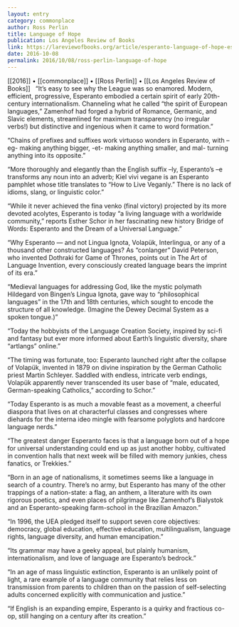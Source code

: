 ```yaml
---
layout: entry
category: commonplace
author: Ross Perlin
title: Language of Hope
publication: Los Angeles Review of Books
link: https://lareviewofbooks.org/article/esperanto-language-of-hope-esther-schors-bridge-of-words/
date: 2016-10-08
permalink: 2016/10/08/ross-perlin-language-of-hope
---
```


[[2016]] • [[commonplace]] • [[Ross Perlin]] • [[Los Angeles Review of Books]]
 
“It’s easy to see why the League was so enamored. Modern, efficient, progressive, Esperanto embodied a certain spirit of early 20th-century internationalism. Channeling what he called “the spirit of European languages,” Zamenhof had forged a hybrid of Romance, Germanic, and Slavic elements, streamlined for maximum transparency (no irregular verbs!) but distinctive and ingenious when it came to word formation.”

“Chains of prefixes and suffixes work virtuoso wonders in Esperanto, with –eg- making anything bigger, -et- making anything smaller, and mal- turning anything into its opposite.”

“More thoroughly and elegantly than the English suffix –ly, Esperanto’s –e transforms any noun into an adverb; Kiel vivi vegane is an Esperanto pamphlet whose title translates to “How to Live Veganly.” There is no lack of idioms, slang, or linguistic color.”

“While it never achieved the fina venko (final victory) projected by its more devoted acolytes, Esperanto is today “a living language with a worldwide community,” reports Esther Schor in her fascinating new history Bridge of Words: Esperanto and the Dream of a Universal Language.”

“Why Esperanto — and not Lingua Ignota, Volapük, Interlingua, or any of a thousand other constructed languages? As “conlanger” David Peterson, who invented Dothraki for Game of Thrones, points out in The Art of Language Invention, every consciously created language bears the imprint of its era.”

“Medieval languages for addressing God, like the mystic polymath Hildegard von Bingen’s Lingua Ignota, gave way to “philosophical languages” in the 17th and 18th centuries, which sought to encode the structure of all knowledge. (Imagine the Dewey Decimal System as a spoken tongue.)”

“Today the hobbyists of the Language Creation Society, inspired by sci-fi and fantasy but ever more informed about Earth’s linguistic diversity, share “artlangs” online.”

“The timing was fortunate, too: Esperanto launched right after the collapse of Volapük, invented in 1879 on divine inspiration by the German Catholic priest Martin Schleyer. Saddled with endless, intricate verb endings, Volapük apparently never transcended its user base of “male, educated, German-speaking Catholics,” according to Schor.”

“Today Esperanto is as much a movable feast as a movement, a cheerful diaspora that lives on at characterful classes and congresses where diehards for the interna ideo mingle with fearsome polyglots and hardcore language nerds.”

“The greatest danger Esperanto faces is that a language born out of a hope for universal understanding could end up as just another hobby, cultivated in convention halls that next week will be filled with memory junkies, chess fanatics, or Trekkies.”

“Born in an age of nationalisms, it sometimes seems like a language in search of a country. There’s no army, but Esperanto has many of the other trappings of a nation-state: a flag, an anthem, a literature with its own rigorous poetics, and even places of pilgrimage like Zamenhof’s Bialystok and an Esperanto-speaking farm-school in the Brazilian Amazon.”

“In 1996, the UEA pledged itself to support seven core objectives: democracy, global education, effective education, multilingualism, language rights, language diversity, and human emancipation.”

“Its grammar may have a geeky appeal, but plainly humanism, internationalism, and love of language are Esperanto’s bedrock.”

“In an age of mass linguistic extinction, Esperanto is an unlikely point of light, a rare example of a language community that relies less on transmission from parents to children than on the passion of self-selecting adults concerned explicitly with communication and justice.”

“If English is an expanding empire, Esperanto is a quirky and fractious co-op, still hanging on a century after its creation.”
